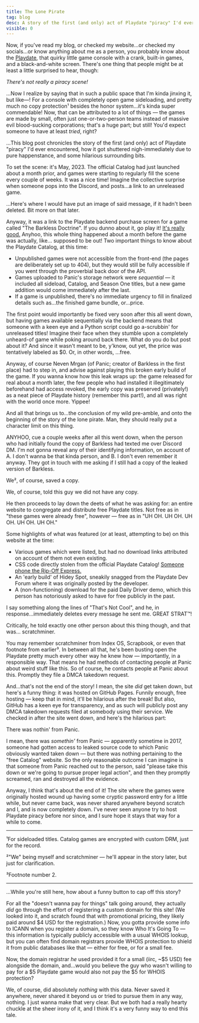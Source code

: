 ```yaml
---
title: The Lone Pirate
tag: blog
desc: A story of the first (and only) act of Playdate "piracy" I'd ever encountered, how it floundered, and why it's so so funny.
visible: 0
---
```

Now, if you've read my blog, or checked my website...or checked my socials...or know anything about me as a person, you probably know about the [Playdate](https://play.date), that quirky little game console with a crank, built-in games, and a black-and-white screen. There's one thing that people might be at least a little surprised to hear, though:

*There's not really a piracy scene!*

...Now I realize by saying that in such a public space that I'm kinda jinxing it, but like—! For a console with completely open game sideloading, and pretty much no copy protection¹ besides the honor system...it's kinda super commendable! Now, that can be attributed to a lot of things — the games are made by small, often just one-or-two-person teams instead of massive evil blood-sucking corporations; that's a huge part; but still! You'd expect someone to have at least *tried*, right?

...This blog post chronicles the story of the first (and only) act of Playdate "piracy" I'd ever encountered, how it got shuttered nigh-immediately due to pure happenstance, and some hilarious surrounding bits.

To set the scene: it's May, 2023. The official Catalog had just launched about a month prior, and games were starting to regularly fill the scene every couple of weeks. It was a nice time! Imagine the collective surprise when someone pops into the Discord, and posts...a link to an unreleased game.

...Here's where I would have put an image of said message, if it hadn't been deleted. Bit more on that later.

Anyway, it was a link to the Playdate backend purchase screen for a game called "The Barkless Doctrine". If you dunno about it, go play it! [It's really good.](https://play.date/g/tbd) Anyhoo, this whole thing happened about a month before the game was actually, like... supposed to be out! Two important things to know about the Playdate Catalog, at this time:

- Unpublished games were not accessible from the front-end (the pages are deliberately set up to 404), but they would still be fully accessible if you went through the proverbial back door of the API.
- Games uploaded to Panic's storage network were *sequential* — it included all sideload, Catalog, and Season One titles, but a new game addition would come immediately after the last.
- If a game is unpublished, there's no immediate urgency to fill in finalized details such as...the finished game bundle, or...price.

The first point would importantly be fixed very soon after this all went down, but having games available sequentially via the backend means that someone with a keen eye and a Python script could go a-scrubbin' for unreleased titles! Imagine their face when they stumble upon a completely unheard-of game while poking around back there. What do you do but post about it? And since it wasn't meant to be, y'know, out yet, the price was tentatively labeled as $0. Or, in other words, ...free.

Anyway, of course Neven Mrgan (of Panic; creator of Barkless in the first place) had to step in, and advise against playing this broken early build of the game. If you wanna know how this leak wraps up: the game released for real about a month later, the few people who had installed it illegitimately beforehand had access revoked, the early copy was preserved (privately!) as a neat piece of Playdate history (remember this part!), and all was right with the world once more. Yippee!

And all that brings us to...the conclusion of my wild pre-amble, and onto the beginning of the story of the lone pirate. Man, they should really put a character limit on this thing.

ANYHOO, cue a couple weeks after all this went down, when the person who had initially found the copy of Barkless had texted me over Discord DM. I'm not gonna reveal any of their identifying information, on account of A. I don't wanna be that kinda person, and B. I don't even remember it anyway. They got in touch with me asking if I still had a copy of the leaked version of Barkless.

We², of course, saved a copy.

We, of course, told this guy we did not have any copy.

He then proceeds to lay down the deets of what he was asking for: an entire website to congregate and distribute free Playdate titles. Not free as in "these games were already free", however — free as in "UH OH. UH OH. UH OH. UH OH. UH OH."

Some highlights of what was featured (or at least, attempting to be) on this website at the time:

- Various games which were listed, but had no download links attributed on account of them not even existing.
- CSS code directly stolen from the official Playdate Catalog! [Someone phone the Rip-Off Express.](https://panic.com/extras/ripoff/)
- An 'early build' of Hidey Spot, sneakily snagged from the Playdate Dev Forum where it was originally posted by the developer.
- A (non-functioning) download for the paid Daily Driver demo, which this person has notoriously asked to have for free publicly in the past.

I say something along the lines of "That's Not Cool", and he, in response...immediately deletes every message he sent me. GREAT STRAT™!

Critically, he told exactly one other person about this thing though, and that was... scratchminer.

You may remember scratchminer from Index OS, Scrapbook, or even that footnote from earlier³. In between all that, he's been busting open the Playdate pretty much every other way he knew how — importantly, in a responsible way. That means he had methods of contacting people at Panic about weird stuff like this. So of course, he contacts people at Panic about this. Promptly they file a DMCA takedown request.

And...that's not the end of the story! I mean, the site *did* get taken down, but here's a funny thing: it was hosted on GitHub Pages. Funnily enough, free hosting — keep that in mind, it'll be hilarious after the break! But also, GitHub has a keen eye for transparency, and as such will publicly post any DMCA takedown requests filed at somebody using their service. We checked in after the site went down, and here's the hilarious part:

There was nothin' from Panic.

I mean, there was *somethin'* from Panic — apparently sometime in 2017, someone had gotten access to leaked source code to which Panic obviously wanted taken down — but there was nothing pertaining to the "free Catalog" website. So the only reasonable outcome I can imagine is that someone from Panic reached out to the person, said "please take this down or we're going to pursue proper legal action", and then they promptly screamed, ran and destroyed all the evidence.

Anyway, I think that's about the end of it! The site where the games were originally hosted wound up having some cryptic password entry for a little while, but never came back, was never shared anywhere beyond scratch and I, and is now completely down. I've never seen anyone try to host Playdate piracy before nor since, and I sure hope it stays that way for a while to come.

<hr>

¹For sideloaded titles. Catalog games are encrypted with custom DRM, just for the record.

²"We" being myself and scratchminer — he'll appear in the story later, but just for clarification.

³Footnote number 2.

<hr>

...While you're still here, how about a funny button to cap off this story?

For all the "doesn't wanna pay for things" talk going around, they actually *did* go through the effort of registering a custom domain for this site! (We looked into it, and scratch found that with promotional pricing, they likely paid around $4 USD for the registration.) Now, you gotta provide some info to ICANN when you register a domain, so they know Who It's Going To — this information is typically publicly accessible with a usual WHOIS lookup, but you can often find domain registrars provide WHOIS protection to shield it from public databases like that — either for free, or for a small fee.

Now, the domain registrar *he* used provided it for a small (iirc, ~$5 USD) fee alongside the domain, and...would you believe the guy who wasn't willing to pay for a $5 Playdate game would also not pay the $5 for WHOIS protection?

We, of course, did absolutely *nothing* with this data. Never saved it anywhere, never shared it beyond us or tried to pursue them in any way, nothing. I just wanna make that very clear. But we both had a really hearty chuckle at the sheer irony of it, and I think it's a very funny way to end this tale.